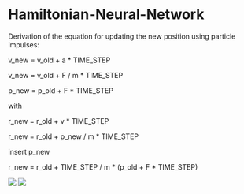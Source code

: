# Hamiltonian-Neural-Network

Derivation of the equation for updating the new position using particle impulses:

v_new = v_old + a * TIME_STEP

v_new = v_old + F / m * TIME_STEP

p_new = p_old + F * TIME_STEP

with

r_new = r_old + v * TIME_STEP

r_new = r_old + p_new / m * TIME_STEP


insert p_new

r_new = r_old + TIME_STEP / m * (p_old + F * TIME_STEP)

<img src="https://render.githubusercontent.com/render/math?math=\vec{\nu_{new}} = \nu_{old} + a\cdot\mathbb{\Delta}t">

<img src="https://render.githubusercontent.com/render/math?math=\nu_{new} = \nu_{old} + a\cdot\mathbb{\Delta}t">
